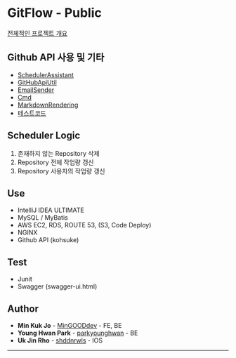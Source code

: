 # GitFlow - Public
[전체적인 프로젝트 개요](../GitFlow_Manual.pdf)

## Github API 사용 및 기타
* [SchedulerAssistant](../src/main/java/org/gitflow/sw/util/scheduler/SchedulerAssistant.java)
* [GitHubApiUtil](../src/main/java/org/gitflow/sw/util/GitHubApiUtil.java)
* [EmailSender](../src/main/java/org/gitflow/sw/util/EmailSender.java)
* [Cmd](../src/main/java/org/gitflow/sw/util/command)
* [MarkdownRendering](../src/main/java/org/gitflow/sw/util/markdown/MarkDownRendering.java)
* [테스트코드](../src/test/java/org/gitflow/sw)

## Scheduler Logic
1. 존재하지 않는 Repository 삭제
2. Repository 전체 작업량 갱신
3. Repository 사용자의 작업량 갱신 

## Use
* IntelliJ IDEA ULTIMATE
* MySQL / MyBatis
* AWS EC2, RDS, ROUTE 53, (S3, Code Deploy)
* NGINX
* Github API (kohsuke)

## Test
* Junit
* Swagger (swagger-ui.html) 

## Author
* **Min Kuk Jo** - [MinGOODdev](https://github.com/MinGOODdev) - FE, BE
* **Young Hwan Park** - [parkyounghwan](https://github.com/parkyounghwan) - BE
* **Uk Jin Rho** - [shddnrwls](https://github.com/shddnrwls) - IOS

---